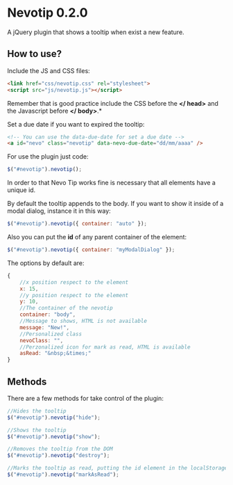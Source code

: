 Nevotip 0.2.0
================
A jQuery plugin that shows a tooltip when exist a new feature.


How to use?
-----------
Include the JS and CSS files:

```html
<link href="css/nevotip.css" rel="stylesheet">
<script src="js/nevotip.js"></script>
```
Remember that is good practice include the CSS before the **\</ head\>** and the Javascript before **\</ body\>**.*

Set a due date if you want to expired the tooltip:
```html
<!-- You can use the data-due-date for set a due date -->
<a id="nevo" class="nevotip" data-nevo-due-date="dd/mm/aaaa" />
```
For use the plugin just code:
```javascript
$("#nevotip").nevotip();
```
In order to that Nevo Tip works fine is necessary that all elements have a unique id.

By default the tooltip appends to the body. If you want to show it inside of a modal dialog, instance it in this way:
```javascript
$("#nevotip").nevotip({ container: "auto" });
```
Also you can put the **id** of any parent container of the element:
```javascript
$("#nevotip").nevotip({ container: "myModalDialog" });
```

The options by default are:
```javascript
{
	//x position respect to the element
	x: 15,
	//y position respect to the element
	y: 10,
	//The container of the nevotip
	container: "body",
	//Message to shows, HTML is not available
	message: "New!",
	//Personalized class
	nevoClass: "",
	//Perzonalized icon for mark as read, HTML is available
	asRead: "&nbsp;&times;"
}
```

Methods
-------
There are a few methods for take control of the plugin:

```javascript
//Hides the tooltip
$("#nevotip").nevotip("hide");

//Shows the tooltip
$("#nevotip").nevotip("show");

//Removes the tooltip from the DOM
$("#nevotip").nevotip("destroy");

//Marks the tooltip as read, putting the id element in the localStorage
$("#nevotip").nevotip("markAsRead");
```
